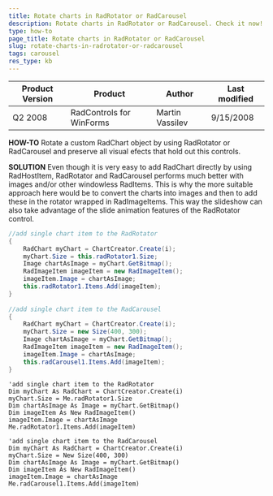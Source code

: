 ```yaml
---
title: Rotate charts in RadRotator or RadCarousel
description: Rotate charts in RadRotator or RadCarousel. Check it now!
type: how-to
page_title: Rotate charts in RadRotator or RadCarousel
slug: rotate-charts-in-radrotator-or-radcarousel
tags: carousel
res_type: kb
---
```


|Product Version|Product|Author|Last modified|
|----|----|----|----|
|Q2 2008|RadControls for WinForms|Martin Vassilev|9/15/2008|
 
  
**HOW-TO**
Rotate a custom RadChart object by using RadRotator or RadCarousel and preserve all visual efects that hold out this controls.  
   
**SOLUTION**
Even though it is very easy to add RadChart directly by using RadHostItem, RadRotator and RadCarousel performs much better with images and/or other windowless RadItems. This is why the more suitable approach here would be to convert the charts into images and then to add these in the rotator wrapped in RadImageItems. This way the slideshow can also take advantage of the slide animation features of the RadRotator control.  

````C#
//add single chart item to the RadRotator  
{  
    RadChart myChart = ChartCreator.Create(i);  
    myChart.Size = this.radRotator1.Size;  
    Image chartAsImage = myChart.GetBitmap();  
    RadImageItem imageItem = new RadImageItem();  
    imageItem.Image = chartAsImage;  
    this.radRotator1.Items.Add(imageItem);  
}  
      
//add single chart item to the RadCarousel  
{  
    RadChart myChart = ChartCreator.Create(i);  
    myChart.Size = new Size(400, 300);  
    Image chartAsImage = myChart.GetBitmap();  
    RadImageItem imageItem = new RadImageItem();  
    imageItem.Image = chartAsImage;  
    this.radCarousel1.Items.Add(imageItem);  
}  

````
````VB.NET
'add single chart item to the RadRotator  
Dim myChart As RadChart = ChartCreator.Create(i)  
myChart.Size = Me.radRotator1.Size  
Dim chartAsImage As Image = myChart.GetBitmap()  
Dim imageItem As New RadImageItem()  
imageItem.Image = chartAsImage  
Me.radRotator1.Items.Add(imageItem)  
 
'add single chart item to the RadCarousel  
Dim myChart As RadChart = ChartCreator.Create(i)  
myChart.Size = New Size(400, 300)  
Dim chartAsImage As Image = myChart.GetBitmap()  
Dim imageItem As New RadImageItem()  
imageItem.Image = chartAsImage  
Me.radCarousel1.Items.Add(imageItem) 

```` 

